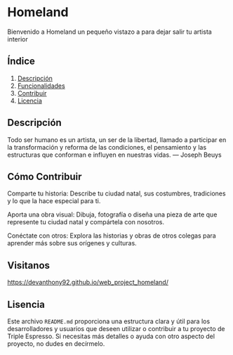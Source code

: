 # Homeland

Bienvenido a Homeland un pequeño vistazo a para dejar salir tu artista interior 

## Índice

1. [Descripción](#descripción)
2. [Funcionalidades](#funcionalidades)
3. [Contribuir](#contribuir)
4. [Licencia](#licencia)

## Descripción

Todo ser humano es un artista, un ser de la libertad, llamado a participar en la transformación y reforma de las condiciones, el pensamiento y las estructuras que conforman e influyen en nuestras vidas. — Joseph Beuys

## Cómo Contribuir

Comparte tu historia: Describe tu ciudad natal, sus costumbres, tradiciones y lo que la hace especial para ti.

Aporta una obra visual: Dibuja, fotografía o diseña una pieza de arte que represente tu ciudad natal y compártela con nosotros.

Conéctate con otros: Explora las historias y obras de otros colegas para aprender más sobre sus orígenes y culturas.

## Visitanos

https://devanthony92.github.io/web_project_homeland/

## Lisencia

Este archivo `README.md` proporciona una estructura clara y útil para los desarrolladores y usuarios que deseen utilizar o contribuir a tu proyecto de Triple Espresso. Si necesitas más detalles o ayuda con otro aspecto del proyecto, no dudes en decírmelo.


